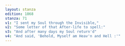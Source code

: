 ```yaml
---
layout: stanza
edition: 1868
stanza: 71
v1: "I sent my Soul through the Invisible,"
v2: "Some letter of that After-life to spell:"
v3: "And after many days my Soul return'd"
v4: "And said, 'Behold, Myself am Heav'n and Hell :'"
---
```

